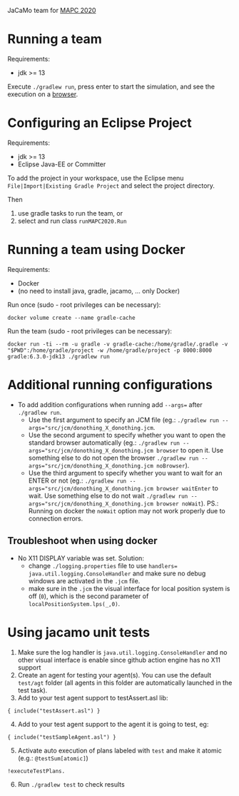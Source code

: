 JaCaMo team for [MAPC 2020](https://multiagentcontest.org/2020/)


# Running a team

Requirements:
- jdk >= 13

Execute `./gradlew run`, press enter to start the simulation, and see the execution on a [browser](http://127.0.0.1:8000).


# Configuring an Eclipse Project

Requirements:
- jdk >= 13
- Eclipse Java-EE or Committer

To add the project in your workspace, use the Eclipse menu `File|Import|Existing Gradle Project` and select the project directory.

Then
1. use gradle tasks to run the team, or
2. select and run class `runMAPC2020.Run`

# Running a team using Docker

Requirements:
- Docker
- (no need to install java, gradle, jacamo, ... only Docker)

Run once (sudo - root privileges can be necessary):
```
docker volume create --name gradle-cache
```

Run the team (sudo - root privileges can be necessary):
```
docker run -ti --rm -u gradle -v gradle-cache:/home/gradle/.gradle -v "$PWD":/home/gradle/project -w /home/gradle/project -p 8000:8000 gradle:6.3.0-jdk13 ./gradlew run
```

# Additional running configurations
* To add addition configurations when running add `--args=` after `./gradlew run`.
  * Use the first argument to specify an JCM file (eg.: `./gradlew run --args="src/jcm/donothing_X_donothing.jcm`.
  * Use the second argument to specify whether you want to open the standard browser automatically (eg.: `./gradlew run --args="src/jcm/donothing_X_donothing.jcm browser` to open it. Use something else to do not open the browser `./gradlew run --args="src/jcm/donothing_X_donothing.jcm noBrowser`).
  * Use the third argument to specify whether you want to wait for an ENTER or not (eg.: `./gradlew run --args="src/jcm/donothing_X_donothing.jcm browser waitEnter` to wait. Use something else to do not wait `./gradlew run --args="src/jcm/donothing_X_donothing.jcm browser noWait`). PS.: Running on docker the `noWait` option may not work properly due to connection errors.

## Troubleshoot when using docker

* No X11 DISPLAY variable was set. Solution:
  * change `./logging.properties` file to use `handlers= java.util.logging.ConsoleHandler` and make sure no debug windows are activated in the `.jcm` file.
  * make sure in the `.jcm` the visual interface for local position system is off (`0`), which is the second parameter of `localPositionSystem.lps(_,0)`.

# Using jacamo unit tests

1. Make sure the log handler is `java.util.logging.ConsoleHandler` and no other visual interface is enable since github action engine has no X11 support
2. Create an agent for testing your agent(s). You can use the default `test/agt` folder (all agents in this folder are automatically launched in the test task).
3. Add to your test agent support to testAssert.asl lib:
 ```
 { include("testAssert.asl") }
 ```
4. Add to your test agent support to the agent it is going to test, eg:
  ```
  { include("testSampleAgent.asl") }
  ```
5. Activate auto execution of plans labeled with `test` and make it atomic (e.g.: `@testSum[atomic]`)
 ```
 !executeTestPlans.
 ```
6. Run `./gradlew test` to check results
